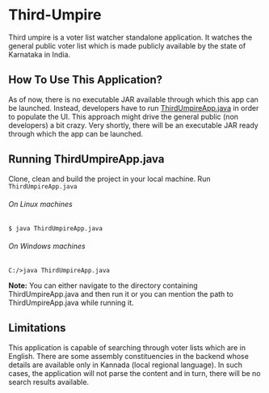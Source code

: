 # Third-Umpire
Third umpire is a voter list watcher standalone application. It watches the general public voter list which is made publicly available by the state of Karnataka in India.

## How To Use This Application?
As of now, there is no executable JAR available through which this app can be launched. Instead, developers have to run [ThirdUmpireApp.java](https://github.com/sbaitmangalkar/third-umpire/blob/master/third-umpire-app/src/main/java/com/voter/info/app/ThirdUmpireApp.java) in order to populate the UI. This approach might drive the general public (non developers) a bit crazy. Very shortly, there will be an executable JAR ready through which the app can be launched.

## Running ThirdUmpireApp.java
Clone, clean and build the project in your local machine.
Run `ThirdUmpireApp.java`
###### On Linux machines
```
$ java ThirdUmpireApp.java
```
###### On Windows machines
```
C:/>java ThirdUmpireApp.java
```
**Note:** You can either navigate to the directory containing ThirdUmpireApp.java and then run it or you can mention the path to ThirdUmpireApp.java while running it.

## Limitations
This application is capable of searching through voter lists which are in English. There are some assembly constituencies in the backend whose details are available only in Kannada (local regional language). In such cases, the application will not parse the content and in turn, there will be no search results available.
